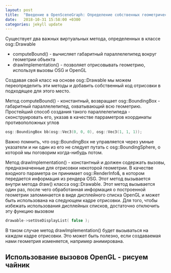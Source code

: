```yaml
---
layout: post
title:  "Введение в OpenSceneGraph: Определение собственных геометрических объектов"
date:   2018-10-31 15:58:00 +0300
categories: jekyll update
---
```


Существует два важных виртуальных метода, определенных в классе osg::Drawable

* computeBound() - вычисляет габаритный параллелепипед вокруг геометрии объекта
* drawImplementation() - позволяет отрисовывать геометрию, используя вызовы OSG и OpenGL

Создавая свой класс на основе osg::Drawable мы можем переопределить эти методы и добавить собственный код отрисовки в подходящее для этого место.

Метод computeBound() - константный, возвращает osg::BoundingBox - габаритный параллелепипед, охватывающий всю геометрию. Простейший способ создания такого параллелепипеда - сконструировать его, указав в качестве парраметров координаты противоположных углов

```cpp
osg::BoundingBox bb(osg::Vec3(0, 0, 0), osg::Vec3(1, 1, 1));
```

Важно помнить, что osg::BoundingBox не управляется через умные указатели и ни один из его не следует путать с osg::BoundingSphere, о которой мы поговорим когда-нибудь потом.

Метод drawImplementation() - константный и должен содержать вызовы, предназначенные для отрисовки некоторой геометрии. В качестве входного параметра он принимает osg::RenderInfo&, в котором передается информация из рендера OSG. Этот метод вызывается внутри метода draw() класса osg::Drawable. Этот метод вызывается один раз, после чего обработанная информация о построенной геометрии запоминается в виде дисплейного списка OpenGL и может быть использована на следующем кадре отрисовки. Для того, чтобы избежать использования дисплейных списков, достаточно отключить эту функцию вызовом

```cpp
drawable->setUseDisplayList( false );
```

В таком случае метод drawImplementation() будет вызываться на каждом кадре отрисовки. Это может быть полезно, если создаваемая нами геометрия изменяется, например анимирована.

## Использование вызовов OpenGL - рисуем чайник



